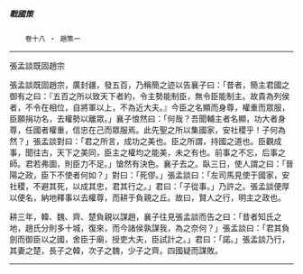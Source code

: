 

##### 戰國策
　　`卷十八 ‧ 趙策一`

* * *

張孟談既固趙宗

張孟談既固趙宗，廣封疆，發五百，乃稱簡之迹以告襄子曰：「昔者，簡主君國之御有之曰：『五百之所以致天下者約，令主勢能制臣，無令臣能制主。故貴為列侯者，不令在相位，自將軍以上，不為近大夫。』今臣之名顯而身尊，權重而眾服，臣願捐功名，去權勢以離眾。」襄子悢然曰：「何哉？吾聞輔主者名顯，功大者身尊，任國者權重，信忠在己而眾服焉。此先聖之所以集國家，安社稷乎！子何為然？」張孟談對曰：「君之所言，成功之美也。臣之所謂，持國之道也。臣觀成事，聞往古，天下之美同，臣主之權均之能美，未之有也。前事之不忘，后事之師。君若弗圖，則臣力不足。」愴然有決色。襄子去之。臥三日，使人謂之曰：「晉陽之政，臣下不使者何如？」對曰：「死僇。」張孟談曰：「左司馬見使于國家，安社稷，不避其死，以成其忠，君其行之。」君曰：「子從事。」乃許之。張孟談便厚以便名，納地釋事以去權尊，而耕于負親之丘。故曰，賢人之行，明主之政也。

耕三年，韓、魏、齊、楚負親以謀趙，襄子往見張孟談而告之曰：「昔者知氏之地，趙氏分則多十城，復來，而今諸侯孰謀我，為之奈何？」張孟談曰：「君其負劍而御臣以之國，舍臣于廟，授吏大夫，臣試計之。」君曰：「諾。」張孟談乃行，其妻之楚，長子之韓，次子之魏，少子之齊。四國疑而謀敗。

* * *

